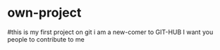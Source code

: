 # own-project
#this is my first project on git
i am a new-comer to GIT-HUB
I want you people to contribute to me
